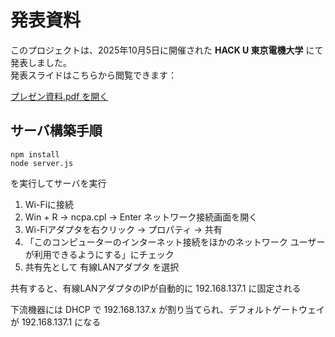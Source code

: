 # 発表資料

このプロジェクトは、2025年10月5日に開催された **HACK U 東京電機大学** にて発表しました。  
発表スライドはこちらから閲覧できます：

[プレゼン資料.pdf を開く](https://github.com/HexagonMD/Niwa-Hall/blob/main/とりっぴープレゼン資料.pdf)

## サーバ構築手順

```
npm install
node server.js
```
を実行してサーバを実行

1. Wi-Fiに接続
1. Win + R → ncpa.cpl → Enter ネットワーク接続画面を開く
1. Wi-Fiアダプタを右クリック → プロパティ → 共有
1. 「このコンピューターのインターネット接続をほかのネットワーク ユーザーが利用できるようにする」にチェック
1. 共有先として 有線LANアダプタ を選択

共有すると、有線LANアダプタのIPが自動的に 192.168.137.1 に固定される

下流機器には DHCP で 192.168.137.x が割り当てられ、デフォルトゲートウェイが 192.168.137.1 になる



